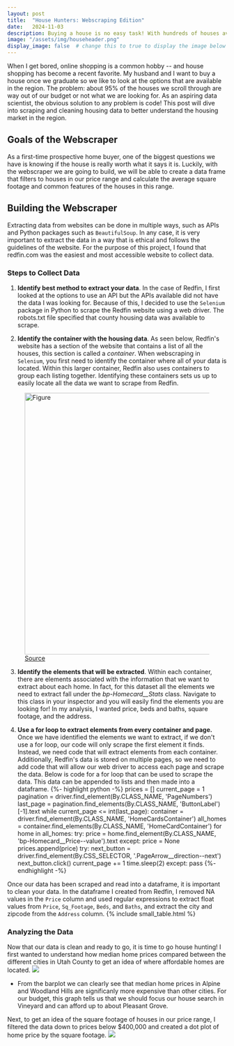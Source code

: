 ```yaml
---
layout: post
title:  "House Hunters: Webscraping Edition"
date:   2024-11-03
description: Buying a house is no easy task! With hundreds of houses available, it becomes difficult to sift through all the many options. But with just a few lines of code we can turn overwhelming pages of data into a clean, curated data set of housing information!
image: "/assets/img/househeader.png"
display_image: false  # change this to true to display the image below the banner 
---
```


<p class="intro"><span class="dropcap">W</span>hen I get bored, online shopping is a common hobby -- and house shopping has become a recent favorite. My husband and I want to buy a house once we graduate so we like to look at the options that are available in the region. The problem: about 95% of the houses we scroll through are way out of our budget or not what we are looking for. As an aspiring data scientist, the obvious solution to any problem is code! This post will dive into scraping and cleaning housing data to better understand the housing market in the region.</p>

## Goals of the Webscraper
As a first-time prospective home buyer, one of the biggest questions we have is knowing if the house is really worth what it says it is. Luckily, with the webscraper we are going to build, we will be able to create a data frame that filters to houses in our price range and calculate the average square footage and common features of the houses in this range.

## Building the Webscraper
Extracting data from websites can be done in multiple ways, such as APIs and Python packages such as `BeautifulSoup`. In any case, it is very important to extract the data in a way that is ethical and follows the guidelines of the website. For the purpose of this project, I found that redfin.com was the easiest and most accessible website to collect data. 

### Steps to Collect Data
1. **Identify best method to extract your data**. In the case of Redfin, I first looked at the options to use an API but the APIs available did not have the data I was looking for. Because of this, I decided to use the `Selenium` package in Python to scrape the Redfin website using a web driver. The robots.txt file specified that county housing data was available to scrape. 

2. **Identify the container with the housing data**. As seen below, Redfin's website has a section of the website that contains a list of all the houses, this section is called a *container*. When webscraping in `Selenium`, you first need to identify the container where all of your data is located. Within this larger container, Redfin also uses containers to group each listing together. Identifying these containers sets us up to easily locate all the data we want to scrape from Redfin.

<figure>
  <img src="{{site.url}}/{{site.baseurl}}/assets/img/house_screenshot.jpg" alt="Figure" style="width:600px;"/>
  <figcaption>
    <a href="https://www.redfin.com/county/2918/UT/Utah-County">Source</a>
  </figcaption>
</figure>

3. **Identify the elements that will be extracted**. Within each container, there are elements associated with the information that we want to extract about each home. In fact, for this dataset all the elements we need to extract fall under the *bp-Homecard__Stats* class. Navigate to this class in your inspector and you will easily find the elements you are looking for! In my analysis, I wanted price, beds and baths, square footage, and the address.

4. **Use a for loop to extract elements from every container and page.** Once we have identified the elements we want to extract, if we don't use a for loop, our code will only scrape the first element it finds. Instead, we need code that will extract elements from each container. Additionally, Redfin's data is stored on multiple pages, so we need to add code that will allow our web driver to access each page and scrape the data. Below is code for a for loop that can be used to scrape the data. This data can be appended to lists and then made into a dataframe.
{%- highlight python -%}
prices = []
current_page = 1
pagination = driver.find_element(By.CLASS_NAME, 'PageNumbers')
last_page = pagination.find_elements(By.CLASS_NAME, 'ButtonLabel')[-1].text
while current_page <= int(last_page):
    container = driver.find_element(By.CLASS_NAME, 'HomeCardsContainer')
    all_homes = container.find_elements(By.CLASS_NAME, 'HomeCardContainer')
    for home in all_homes:
        try:
            price = home.find_element(By.CLASS_NAME, 'bp-Homecard__Price--value').text
        except:
            price = None
        prices.append(price)
    try:
        next_button = driver.find_element(By.CSS_SELECTOR, '.PageArrow__direction--next')
        next_button.click()
        current_page += 1
        time.sleep(2)
    except:
        pass
{%- endhighlight -%}

Once our data has been scraped and read into a dataframe, it is important to clean your data. 
In the dataframe I created from Redfin, I removed NA values in the `Price` column and used 
regular expressions to extract float values from `Price`, `Sq_Footage`, `Beds`, and `Baths`, 
and extract the city and zipcode from the `Address` column. 
{% include small_table.html %}

### Analyzing the Data
 Now that our data is clean and ready to go, it is time to go house hunting! I first wanted to understand how median home prices compared between the different cities in Utah County to get an idea of where affordable homes are located. 
 <img src="{{site.url}}/{{site.baseurl}}/assets/img/medianhouse.png"/>
* From the barplot we can clearly see that median home prices in Alpine and Woodland Hills are significanly more expensive than other cities. For our budget, this graph tells us that we should focus our house search in Vineyard and can afford up to about Pleasant Grove.

Next, to get an idea of the square footage of houses in our price range, I filtered the data down to prices below $400,000 and created a dot plot of home price by the square footage. 
 <img src="{{site.url}}/{{site.baseurl}}/assets/img/regression_plot2.png"/>


